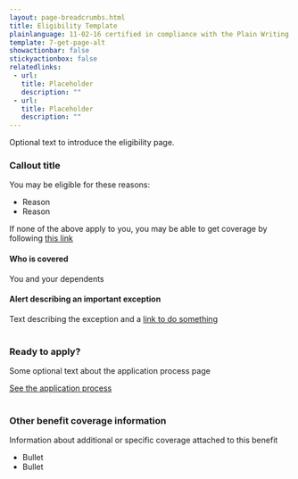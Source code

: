 ```yaml
---
layout: page-breadcrumbs.html
title: Eligibility Template
plainlanguage: 11-02-16 certified in compliance with the Plain Writing Act
template: 7-get-page-alt
showactionbar: false
stickyactionbox: false
relatedlinks:
 - url: 
   title: Placeholder
   description: ""
 - url: 
   title: Placeholder
   description: ""
---
```


Optional text to introduce the eligibility page.

<div class="feature" markdown="1">

### Callout title

You may be eligible for these reasons:

- Reason
- Reason

If none of the above apply to you, you may be able to get coverage by following [this link]()

#### Who is covered

You and your dependents

</div>


<div class="usa-alert usa-alert-warning usa-content secondary" markdown="0">
	<div class="usa-alert-body">
		<h4 style="padding:0">
			Alert describing an important exception
		</h4>
		<p style="margin:0">
			Text describing the exception and a <a href="#">link to do something</a>
		</p>
  </div>
</div>


<div markdown="0"><br></div>

### Ready to apply?

Some optional text about the application process page

<a class="usa-button-primary va-button-primary" href="#">
	See the application process
</a>

<div markdown="0"><br></div>


### Other benefit coverage information

Information about additional or specific coverage attached to this benefit

- Bullet
- Bullet

<div markdown="0"><br></div>
